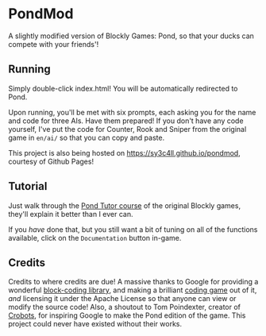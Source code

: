# PondMod

A slightly modified version of Blockly Games: Pond, so that your ducks can compete with your friends'!

## Running

Simply double-click index.html! You will be automatically redirected to Pond.

Upon running, you'll be met with six prompts, each asking you for the name and code for three AIs. Have them prepared! If you don't have any code yourself, I've put the code for Counter, Rook and Sniper from the original game in `en/ai/` so that you can copy and paste.

This project is also being hosted on https://sy3c4ll.github.io/pondmod, courtesy of Github Pages!

## Tutorial

Just walk through the [Pond Tutor course](https://blockly.games/pond-tutor) of the original Blockly games, they'll explain it better than I ever can.

If you _have_ done that, but you still want a bit of tuning on all of the functions available, click on the `Documentation` button in-game.

## Credits

Credits to where credits are due! A massive thanks to Google for providing a wonderful [block-coding library](https://developers.google.com/blockly), and making a brilliant [coding game](https://blockly.games) out of it, _and_ licensing it under the Apache License so that anyone can view or modify the source code! Also, a shoutout to Tom Poindexter, creator of [Crobots](https://crobots.deepthought.it/), for inspiring Google to make the Pond edition of the game. This project could never have existed without their works.


